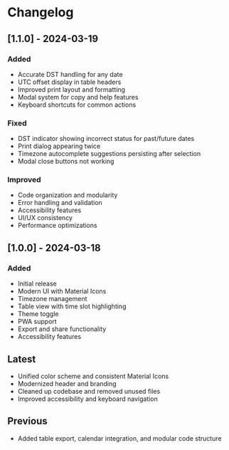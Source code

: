 # Changelog

## [1.1.0] - 2024-03-19
### Added
- Accurate DST handling for any date
- UTC offset display in table headers
- Improved print layout and formatting
- Modal system for copy and help features
- Keyboard shortcuts for common actions

### Fixed
- DST indicator showing incorrect status for past/future dates
- Print dialog appearing twice
- Timezone autocomplete suggestions persisting after selection
- Modal close buttons not working

### Improved
- Code organization and modularity
- Error handling and validation
- Accessibility features
- UI/UX consistency
- Performance optimizations

## [1.0.0] - 2024-03-18
### Added
- Initial release
- Modern UI with Material Icons
- Timezone management
- Table view with time slot highlighting
- Theme toggle
- PWA support
- Export and share functionality
- Accessibility features

## Latest
- Unified color scheme and consistent Material Icons
- Modernized header and branding
- Cleaned up codebase and removed unused files
- Improved accessibility and keyboard navigation

## Previous
- Added table export, calendar integration, and modular code structure 